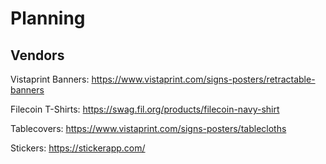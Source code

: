 # Planning

## Vendors

Vistaprint Banners: https://www.vistaprint.com/signs-posters/retractable-banners

Filecoin T-Shirts: https://swag.fil.org/products/filecoin-navy-shirt

Tablecovers: https://www.vistaprint.com/signs-posters/tablecloths 

Stickers: https://stickerapp.com/

